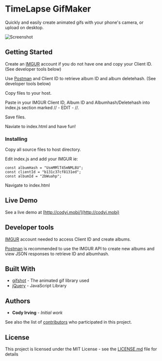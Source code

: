 # TimeLapse GifMaker

Quickly and easily create animated gifs with your phone's camera, or upload on desktop.

![Screenshot](https://i.imgur.com/azbQS85.gif "Screenshot")

## Getting Started

Create an [IMGUR](https://imgur.com/) account if you do not have one and copy your Client ID. (See developer tools below)

Use [Postman](https://www.getpostman.com/) and Client ID to retrieve album ID and album deletehash. (See developer tools below)

Copy files to your host.

Paste in your IMGUR Client ID, Album ID and Albumhash/Deletehash into index.js section marked // - EDIT - //.

Save files.

Naviate to index.html and have fun!

### Installing

Copy all source files to host directory.

Edit index.js and add your IMGUR ie:

```
const albumHash = "UsmMMlT45mNML8U";
const clientId = "b131c37cf8131ed";
const albumId = "2bWuahp";
```

Navigate to index.html

## Live Demo

See a live demo at [http://codyi.mobi/](http://codyi.mobi)

## Developer tools

[IMGUR](https://imgur.com/) account needed to access Client ID and create albums.

[Postman](https://www.getpostman.com/) is recommended to use the IMGUR API to create new albums and view JSON responses to retrieve ID and albumhash.

## Built With

* [gifshot](https://github.com/yahoo/gifshot) - The animated gif library used
* [jQuery](https://github.com/jquery/jquery) - JavaScript Library

## Authors

* **Cody Irving** - *Initial work* 

See also the list of [contributors](https://github.com/codyirving/TimeLapse/contributors) who participated in this project.

## License

This project is licensed under the MIT License - see the [LICENSE.md](LICENSE.md) file for details
